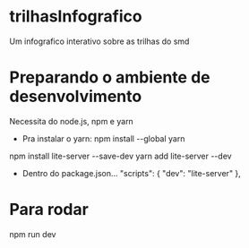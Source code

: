# trilhasInfografico
 Um infografico interativo sobre as trilhas do smd

# Preparando o ambiente de desenvolvimento
Necessita do node.js, npm e yarn

- Pra instalar o yarn: 
npm install --global yarn

npm install lite-server --save-dev
yarn add lite-server --dev

- Dentro do package.json...
  "scripts": {
    "dev": "lite-server"
  },

# Para rodar
npm run dev
